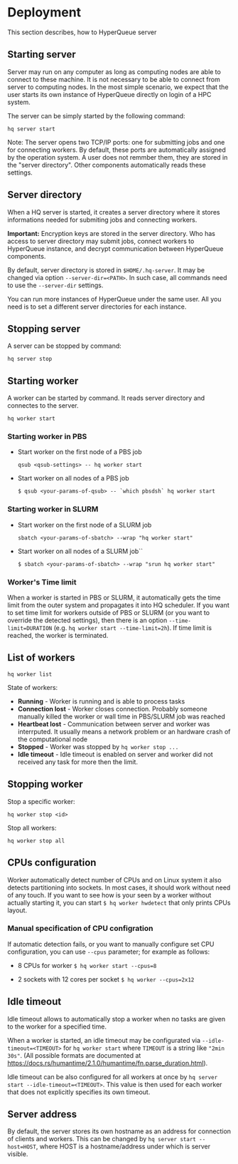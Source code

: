 
# Deployment

This section describes, how to HyperQueue server


## Starting server

Server may run on any computer as long as computing nodes are able to connect to these machine. It is not necessary to be able to connect from
server to computing nodes. In the most simple scenario, we expect that the user starts its own instance of HyperQueue directly on login of a HPC system.

The server can be simply started by the following command:

``hq server start``


Note: The server opens two TCP/IP ports: one for submitting jobs and one for connecting workers. By default, these ports are automatically assigned by the operation system. A user does not remmber them, they are stored in the "server directory". Other components automatically reads these settings.


## Server directory

When a HQ server is started, it creates a server directory where it stores informations needed for submiting jobs and connecting workers.

**Important:** Encryption keys are stored in the server directory. Who has access to server directory may submit jobs, connect workers to HyperQueue instance, and decrypt communication between HyperQueue components.

By default, server directory is stored in ``$HOME/.hq-server``. It may be changed via option ``--server-dir=<PATH>``. In such case,
all commands need to use the ``--server-dir`` settings.

You can run more instances of HyperQueue under the same user. All you need is to set a different server directories for each instance.


## Stopping server

A server can be stopped by command:

``hq server stop``


## Starting worker

A worker can be started by command. It reads server directory and connectes to the server.

``hq worker start``


### Starting worker in PBS

* Start worker on the first node of a PBS job

  ``qsub <qsub-settings> -- hq worker start``

* Start worker on all nodes of a PBS job

  ``$ qsub <your-params-of-qsub> -- `which pbsdsh` hq worker start``


### Starting worker in SLURM

* Start worker on the first node of a SLURM job

  ``sbatch <your-params-of-sbatch> --wrap "hq worker start"``

* Start worker on all nodes of a SLURM job``

  ``$ sbatch <your-params-of-sbatch> --wrap "srun hq worker start"``


### Worker's Time limit

 When a worker is started in PBS or SLURM, it automatically gets the time limit
 from the outer system and propagates it into HQ scheduler. If you want to set
 time limit for workers outside of PBS or SLURM (or you want to override the
 detected settings), then there is an option ``--time-limit=DURATION`` (e.g.
 ``hq worker start --time-limit=2h``). If time limit is reached, the worker is
 terminated.


## List of workers

``hq worker list``

State of workers:

* **Running** - Worker is running and is able to process tasks
* **Connection lost** - Worker closes connection. Probably someone manually killed the worker or wall time in PBS/SLURM job was reached
* **Heartbeat lost** - Communication between server and worker was interrputed. It usually means a network problem or an hardware crash of the computational node
* **Stopped** - Worker was stopped by ``hq worker stop ...``
* **Idle timeout** - Idle timeout is enabled on server and worker did not received any task for more then the limit.


## Stopping worker

Stop a specific worker:

``hq worker stop <id>``

Stop all workers:

``hq worker stop all``


## CPUs configuration

Worker automatically detect number of CPUs and on Linux system it also detects partitioning into sockets.
In most cases, it should work without need of any touch. If you want to see how is your seen by
a worker without actually starting it, you can start ``$ hq worker hwdetect`` that only prints CPUs layout.

### Manual specification of CPU configration

If automatic detection fails, or you want to manually configure set CPU configuration, you can use
``--cpus`` parameter; for example as follows:

- 8 CPUs for worker
  ``$ hq worker start --cpus=8``

- 2 sockets with 12 cores per socket
  ``$ hq worker --cpus=2x12``


## Idle timeout

Idle timeout allows to automatically stop a worker when no tasks are given to the worker for a specified time.

When a worker is started, an idle timeout may be configurated via ``--idle-timeout=<TIMEOUT>`` for ``hq worker start`` where ``TIMEOUT`` is a string like ``"2min 30s"``. (All possible formats are documented at https://docs.rs/humantime/2.1.0/humantime/fn.parse_duration.html).

Idle timeout can be also configured for all workers at once by ``hq server start --idle-timeout=<TIMEOUT>``. This value is then used for each worker that does not explicitly specifies its own timeout.


## Server address

By default, the server stores its own hostname as an address for connection of clients and workers. This can be changed by ``hq server start --host=HOST``, where HOST is a hostname/address under which is server visible.